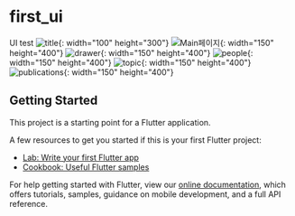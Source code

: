 # first_ui

UI test
![title](/images/main.png){: width="100" height="300"}
![Main페이지](images/main.png){: width="150" height="400"}
![drawer](images/drawer.png){: width="150" height="400"}
![people](images/people.png){: width="150" height="400"}
![topic](images/topic.png){: width="150" height="400"}
![publications](images/publications.png){: width="150" height="400"}
## Getting Started

This project is a starting point for a Flutter application.

A few resources to get you started if this is your first Flutter project:

- [Lab: Write your first Flutter app](https://flutter.dev/docs/get-started/codelab)
- [Cookbook: Useful Flutter samples](https://flutter.dev/docs/cookbook)

For help getting started with Flutter, view our
[online documentation](https://flutter.dev/docs), which offers tutorials,
samples, guidance on mobile development, and a full API reference.
